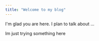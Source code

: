 ```yaml
---
title: "Welcome to my blog"
---
```


I'm glad you are here. I plan to talk about ...



Im just trying something here
